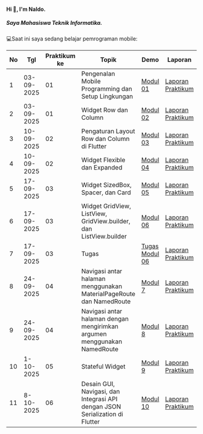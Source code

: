#### Hi 👋, I'm Naldo. 
##### Saya Mahasiswa Teknik Informatika.

💻Saat ini saya sedang belajar pemrograman mobile:

| No  | Tgl  | Praktikum ke  | Topik  | Demo | Laporan |
| ------------ | ------------ | ------------ | ------------ | ------------ | ------------ | 
|  1 | 03-09-2025  | 01  | Pengenalan Mobile Programming dan Setup Lingkungan  | [Modul 01](https://docs.google.com/document/d/1aVRJTNYvTpJY1oBlYQX1pxzbSQFfJ98n/edit?usp=sharing&ouid=104944616880503288967&rtpof=true&sd=true "Modul 01") | [Laporan Praktikum](https://drive.google.com/file/d/1_JFMhFh7mBU-3Xn7Imv_BcdBs_BIDJ6g/view?usp=sharing) |
|  2 | 03-09-2025  | 01  | Widget Row dan Column  | [Modul 02](https://drive.google.com/file/d/1vOnHP2QDF15tHeX7bveQtUifnsvgecvo/view?usp=drive_link "Demo 02") | [Laporan Praktikum](https://drive.google.com/file/d/1c1hI7u8gQSkxo38WGudBtJgn1l5XA2l7/view?usp=sharing "Template laporan") |
|  3 | 10-09-2025  | 02  | Pengaturan Layout Row dan Column di Flutter  | [Modul 03](https://drive.google.com/file/d/1W0iig7xmXf6Tdv_CFdfuZAV7z2BiYawN/view?usp=drive_link "Demo 03") | [Laporan Praktikum](https://drive.google.com/file/d/1djuKQCdnk5TYw_U-GP5UHTcLC5UOkX5K/view?usp=drive_link "Template laporan") |
|  4 | 10-09-2025  | 02  | Widget Flexible dan Expanded  | [Modul 04](https://drive.google.com/file/d/12ncWV8C3U1M67ase2f-9-rjZHP0-M0Sa/view?usp=drive_link "Demo 04") | [Laporan Praktikum](https://drive.google.com/file/d/1e2AjJgW9mzVryg0vHQqK5zmZGlkrKM5P/view?usp=drive_link "Template laporan") |
|  5 | 17-09-2025  | 03  | Widget SizedBox, Spacer, dan Card | [Modul 05](https://drive.google.com/file/d/1nAW0u9RKz2rN-XhK7vYANkFEhUKQCII7/view?usp=drive_link "Modul 05") | [Laporan Praktikum](https://drive.google.com/file/d/1ZijH87UG2zzXJS4qKHws0MmHeGgeNzoy/view?usp=drive_link "Template laporan") |
|  6 | 17-09-2025  | 03  | Widget GridView, ListView, GridView.builder, dan ListView.builder | [Modul 06](https://drive.google.com/file/d/1dd6YS4y6AGqGiWVnT4IGmAcWkzjsfe1i/view?usp=drive_link "Modul 06") | [Laporan Praktikum](https://drive.google.com/file/d/1obeRX8wU2d_M_vvXAyT5S6KrZDbHPzQx/view?usp=drive_link "Template laporan") |
|  7 | 17-09-2025  | 03  | Tugas | [Tugas Modul 06](https://drive.google.com/file/d/1sreBI2-LXsdYV_0AyCKFoQlytMjm8aHS/view?usp=drive_link "Tugas Modul 06") | [Laporan Praktikum](https://drive.google.com/file/d/1wMXjJpYdCs7y3cr9pYYgpdU4p5KmBCWG/view?usp=drive_link "Template laporan") |
|  8 | 24-09-2025  | 04  | Navigasi antar halaman menggunakan MaterialPageRoute dan NamedRoute | [Modul 7](https://drive.google.com/file/d/1-JsuKBh_pONOR1dR69elFMbroPEyGpnB/view?usp=drive_link "Demo 7") | [Laporan Praktikum](https://drive.google.com/file/d/17rATNjQ1EcnNrDLoj1lKu6N5S3B7mofl/view?usp=drive_link "Template laporan") |
|  9 | 24-09-2025  | 04  | Navigasi antar halaman dengan mengirimkan argumen menggunakan NamedRoute | [Modul 8](https://drive.google.com/file/d/1Sd6_tv5G91WGoYUDhoK8JLmPgx7fgXWU/view?usp=drive_link "Demo 8") | [Laporan Praktikum](https://drive.google.com/file/d/1C9bnEQGpsBaHKB6Tu78fy_GWJAuDe6Tt/view?usp=drive_link "Template laporan") |
|  10 | 1-10-2025  | 05  | Stateful Widget | [Modul 9](https://drive.google.com/file/d/1HkRnFWDVAPlWvADQsbktfZKOdBlC-v0-/view?usp=drive_link "Demo 9") | [Laporan Praktikum](https://drive.google.com/file/d/1sagqyxQ762Z1wYadr7aOsq0_FNOfNncF/view?usp=drive_link "Template laporan") |
| 11 | 8-10-2025  | 06  | Desain GUI, Navigasi, dan Integrasi API dengan JSON Serialization di Flutter | [Modul 10](https://drive.google.com/file/d/1UnatTA7KC1lD0XFmF7K7Qq2ZMgrpT1TW/view?usp=drive_link "Demo 10") | [Laporan Praktikum](https://drive.google.com/file/d/1UnatTA7KC1lD0XFmF7K7Qq2ZMgrpT1TW/view?usp=drive_link "Template laporan") |
